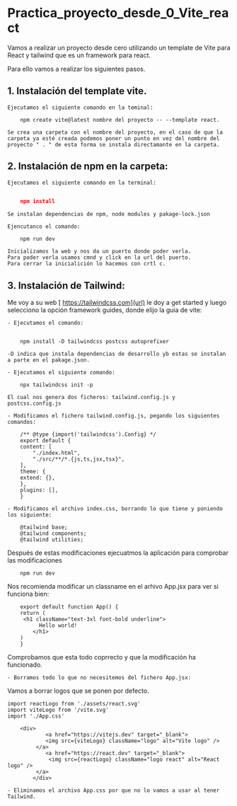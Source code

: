 # Practica_proyecto_desde_0_Vite_react

Vamos a realizar un proyecto desde cero utilizando un template de Vite para React y tailwind que es un framework para react.

Para ello vamos a realizar los siguientes pasos.

## 1. Instalación del template vite.

	Ejecutamos el siguiente comando en la teminal:
```		
	npm create vite@latest nombre del proyecto -- --template react.
```


	Se crea una carpeta con el nombre del proyecto, en el caso de que la carpeta ya esté creada podemos poner un punto en vez del nombre del proyecto " . " de esta forma se instala directamante en la carpeta.

## 2. Instalación de npm en la carpeta:

	Ejecutamos el siguiente comando en la terminal:
```json
	
	npm install

```


	Se instalan dependencias de npm, node modules y pakage-lock.json

	Ejencutanco el comando:
```
	npm run dev
```

	Inicializamos la web y nos da un puerto donde poder verla.
	Para poder verla usamos cmnd y click en la url del puerto.
	Para cerrar la inicialición lo hacemos con crtl c.

## 3. Instalación de Tailwind:

Me voy a su web
[ https://tailwindcss.com](url) le doy a get started y luego selecciono la opción framework guides, donde elijo la guia de vite:

	- Ejecutamos el comando:

```

	npm install -D tailwindcss postcss autoprefixer

```
	-D indica que instala dependencias de desarrollo yb estas se instalan a parte en el pakage.json.

	- Ejecutamos el siguiente comando:

```
	npx tailwindcss init -p
```
	El cual nos genera dos ficheros: tailwind.config.js y postcss.config.js

	- Modificamos el fichero tailwind.config.js, pegando los siguientes comandos:
```
	/** @type {import('tailwindcss').Config} */
	export default {
  	content: [
    	"./index.html",
    	"./src/**/*.{js,ts,jsx,tsx}",
  	],
  	theme: {
    extend: {},
  	},
  	plugins: [],
	}
```
	- Modificamos el archivo index.css, borrando lo que tiene y poniendo los siguiente:
```
	@tailwind base;
	@tailwind components;
	@tailwind utilities;
```

Después de estas modificaciones ejecuatmos la aplicación para comprobar las modificaciones

```
	npm run dev
```
Nos recomienda modificar un classname en el arhivo App.jsx para ver si funciona bien:
```
	export default function App() {
  	return (
   	 <h1 className="text-3xl font-bold underline">
    	  Hello world!
    	</h1>
  	)
	}
```
Comprobamos que esta todo coprrecto y que la modificación ha funcionado.

	- Borramos todo lo que no necesitemos del fichero App.jsx:

Vamos a borrar logos que se ponen por defecto.

```
import reactLogo from './assets/react.svg'
import viteLogo from '/vite.svg'
import './App.css'
```
```
	<div>
        	<a href="https://vitejs.dev" target="_blank">
          	<img src={viteLogo} className="logo" alt="Vite logo" />
       	 </a>
        	<a href="https://react.dev" target="_blank">
         	 <img src={reactLogo} className="logo react" alt="React logo" />
       	 </a>
      	</div>
```
	- Eliminamos el archivo App.css por que no lo vamos a usar al tener Tailwind. 



	


